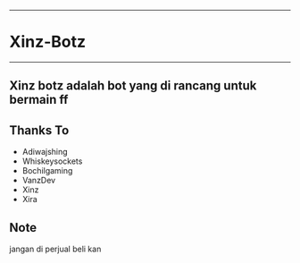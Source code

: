 ------------
# Xinz-Botz
------------

Xinz botz adalah bot yang di rancang untuk bermain ff
------------

## Thanks To
- Adiwajshing
- Whiskeysockets
- Bochilgaming
- VanzDev
- Xinz
- Xira

## Note 
jangan di perjual beli kan

